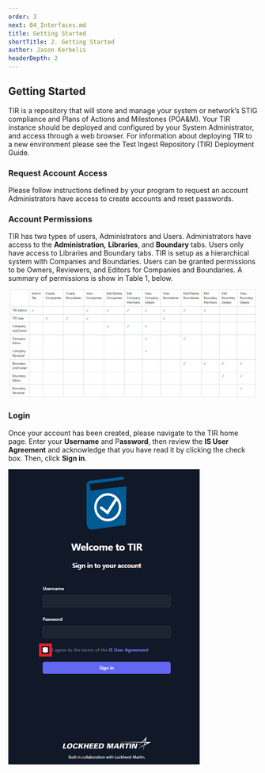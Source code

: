 ```yaml
---
order: 3
next: 04_Interfaces.md
title: Getting Started
shortTitle: 2. Getting Started
author: Jason Kerbelis
headerDepth: 2
---
```


## Getting Started

TIR is a repository that will store and manage your system or network’s STIG compliance and Plans of Actions and Milestones (POA&M). Your TIR instance should be deployed and configured by your System Administrator, and access through a web browser. For information about deploying TIR to a new environment please see the Test Ingest Repository (TIR) Deployment Guide.

### Request Account Access

Please follow instructions defined by your program to request an account Administrators have access to create accounts and reset passwords.

### Account Permissions

TIR has two types of users, Administrators and Users. Administrators have access to the **Administration,** **Libraries**, and **Boundary** tabs. Users only have access to Libraries and Boundary tabs. TIR is setup as a hierarchical system with Companies and Boundaries. Users can be granted permissions to be Owners, Reviewers, and Editors for Companies and Boundaries. A summary of permissions is show in Table 1, below.

![Table 1: Access Control - User Permissions](../../assets/user-guide/image1.png "Table 1: Access Control - User Permissions")

### Login

Once your account has been created, please navigate to the TIR home page. Enter your **Username** and P**assword**, then review the **IS User Agreement** and acknowledge that you have read it by clicking the check box. Then, click **Sign in**.

![Figure 1: Login Page](../../assets/user-guide/image2.png "Figure 1: Login Page")